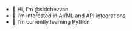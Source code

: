 - 👋 Hi, I’m @sidchevvan
- 👀 I’m interested in AI/ML and API integrations
- 🌱 I’m currently learning Python
